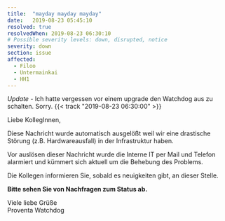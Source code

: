 ```yaml
---
title:  "mayday mayday mayday"
date:   2019-08-23 05:45:10
resolved: true
resolvedWhen: 2019-08-23 06:30:10
# Possible severity levels: down, disrupted, notice
severity: down
section: issue
affected:
  - Filoo
  - Untermainkai
  - HH1 
---
```

*Update* - Ich hatte vergessen vor einem upgrade den Watchdog aus zu schalten. Sorry. {{< track "2019-08-23 06:30:00" >}}

Liebe KollegInnen,

Diese Nachricht wurde automatisch ausgelößt weil wir eine drastische Störung (z.B. Hardwareausfall) in der Infrastruktur haben.

Vor auslösen dieser Nachricht wurde die Interne IT per Mail und Telefon alarmiert und kümmert sich aktuell um die Behebung des Problems.

Die Kollegen informieren Sie, sobald es neuigkeiten gibt, an dieser Stelle.

**Bitte sehen Sie von Nachfragen zum Status ab.**

Viele liebe Grüße  
Proventa Watchdog
